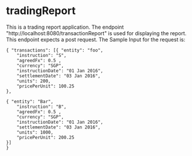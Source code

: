 # tradingReport

This is a trading report application.
The endpoint "http://localhost:8080/transactionReport" is used for displaying the report. This endpoint expects a post request.
The Sample Input for the request is:

	{ "transactions": [{ "entity": "foo", 
		"instruction": "S", 
		"agreedFx": 0.5 ,
		"currency": "SGP", 
		"instructionDate": "01 Jan 2016",
		"settlementDate": "03 Jan 2016",
		"units": 200, 
		"pricePerUnit": 100.25
	},

	{ "entity": "Bar", 
		"instruction": "B", 
		"agreedFx": 0.5 ,
		"currency": "SGP", 
		"instructionDate": "01 Jan 2016",
		"settlementDate": "03 Jan 2016",
		"units": 1000, 
		"pricePerUnit": 200.25
	}]
	}


